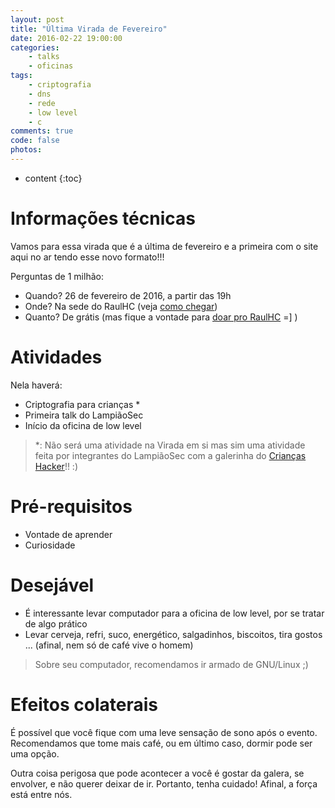 ```yaml
---
layout: post
title: "Última Virada de Fevereiro"
date: 2016-02-22 19:00:00
categories: 
    - talks
    - oficinas
tags:
    - criptografia
    - dns
    - rede
    - low level
    - c
comments: true
code: false
photos:
---
```


* content
{:toc}

# Informações técnicas

Vamos para essa virada que é a última de fevereiro e a primeira com o site aqui no ar tendo esse novo formato!!!

Perguntas de 1 milhão:

* Quando? 26 de fevereiro de 2016, a partir das 19h
* Onde? Na sede do RaulHC (veja [como chegar][chegar])
* Quanto? De grátis (mas fique a vontade para [doar pro RaulHC][doar] =] )

# Atividades

Nela haverá:

* Criptografia para crianças *
* Primeira talk do LampiãoSec
* Início da oficina de low level

> *: Não será uma atividade na Virada em si mas sim uma atividade feita por integrantes do LampiãoSec com a galerinha do [Crianças Hacker][criancas]!! :)

# Pré-requisitos

* Vontade de aprender
* Curiosidade

# Desejável

* É interessante levar computador para a oficina de low level, por se tratar de algo prático
* Levar cerveja, refri, suco, energético, salgadinhos, biscoitos, tira gostos ... (afinal, nem só de café vive o homem)

> Sobre seu computador, recomendamos ir armado de GNU/Linux ;)

# Efeitos colaterais

É possível que você fique com uma leve sensação de sono após o evento. Recomendamos que tome mais café, ou em último caso, dormir pode ser uma opção.

Outra coisa perigosa que pode acontecer a você é gostar da galera, se envolver, e não querer deixar de ir. Portanto, tenha cuidado! Afinal, a força está entre nós.

[chegar]: http://raulhc.cc/Doc/Sede#ComoChegar
[doar]: http://raulhc.cc/Doc/Doar
[criancas]: http://raulhc.cc/Agenda.2016-02-26-CriptografiaComCriancas
